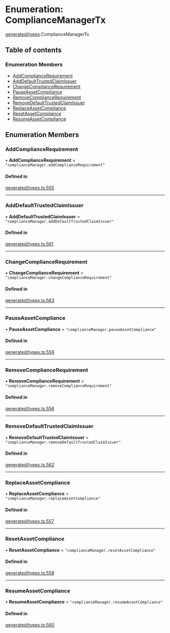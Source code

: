 # Enumeration: ComplianceManagerTx

[generated/types](../wiki/generated.types).ComplianceManagerTx

## Table of contents

### Enumeration Members

- [AddComplianceRequirement](../wiki/generated.types.ComplianceManagerTx#addcompliancerequirement)
- [AddDefaultTrustedClaimIssuer](../wiki/generated.types.ComplianceManagerTx#adddefaulttrustedclaimissuer)
- [ChangeComplianceRequirement](../wiki/generated.types.ComplianceManagerTx#changecompliancerequirement)
- [PauseAssetCompliance](../wiki/generated.types.ComplianceManagerTx#pauseassetcompliance)
- [RemoveComplianceRequirement](../wiki/generated.types.ComplianceManagerTx#removecompliancerequirement)
- [RemoveDefaultTrustedClaimIssuer](../wiki/generated.types.ComplianceManagerTx#removedefaulttrustedclaimissuer)
- [ReplaceAssetCompliance](../wiki/generated.types.ComplianceManagerTx#replaceassetcompliance)
- [ResetAssetCompliance](../wiki/generated.types.ComplianceManagerTx#resetassetcompliance)
- [ResumeAssetCompliance](../wiki/generated.types.ComplianceManagerTx#resumeassetcompliance)

## Enumeration Members

### AddComplianceRequirement

• **AddComplianceRequirement** = ``"complianceManager.addComplianceRequirement"``

#### Defined in

[generated/types.ts:555](https://github.com/PolymeshAssociation/polymesh-sdk/blob/fe2e6dd1/src/generated/types.ts#L555)

___

### AddDefaultTrustedClaimIssuer

• **AddDefaultTrustedClaimIssuer** = ``"complianceManager.addDefaultTrustedClaimIssuer"``

#### Defined in

[generated/types.ts:561](https://github.com/PolymeshAssociation/polymesh-sdk/blob/fe2e6dd1/src/generated/types.ts#L561)

___

### ChangeComplianceRequirement

• **ChangeComplianceRequirement** = ``"complianceManager.changeComplianceRequirement"``

#### Defined in

[generated/types.ts:563](https://github.com/PolymeshAssociation/polymesh-sdk/blob/fe2e6dd1/src/generated/types.ts#L563)

___

### PauseAssetCompliance

• **PauseAssetCompliance** = ``"complianceManager.pauseAssetCompliance"``

#### Defined in

[generated/types.ts:559](https://github.com/PolymeshAssociation/polymesh-sdk/blob/fe2e6dd1/src/generated/types.ts#L559)

___

### RemoveComplianceRequirement

• **RemoveComplianceRequirement** = ``"complianceManager.removeComplianceRequirement"``

#### Defined in

[generated/types.ts:556](https://github.com/PolymeshAssociation/polymesh-sdk/blob/fe2e6dd1/src/generated/types.ts#L556)

___

### RemoveDefaultTrustedClaimIssuer

• **RemoveDefaultTrustedClaimIssuer** = ``"complianceManager.removeDefaultTrustedClaimIssuer"``

#### Defined in

[generated/types.ts:562](https://github.com/PolymeshAssociation/polymesh-sdk/blob/fe2e6dd1/src/generated/types.ts#L562)

___

### ReplaceAssetCompliance

• **ReplaceAssetCompliance** = ``"complianceManager.replaceAssetCompliance"``

#### Defined in

[generated/types.ts:557](https://github.com/PolymeshAssociation/polymesh-sdk/blob/fe2e6dd1/src/generated/types.ts#L557)

___

### ResetAssetCompliance

• **ResetAssetCompliance** = ``"complianceManager.resetAssetCompliance"``

#### Defined in

[generated/types.ts:558](https://github.com/PolymeshAssociation/polymesh-sdk/blob/fe2e6dd1/src/generated/types.ts#L558)

___

### ResumeAssetCompliance

• **ResumeAssetCompliance** = ``"complianceManager.resumeAssetCompliance"``

#### Defined in

[generated/types.ts:560](https://github.com/PolymeshAssociation/polymesh-sdk/blob/fe2e6dd1/src/generated/types.ts#L560)
